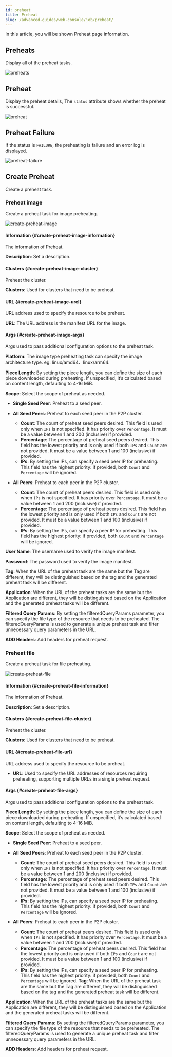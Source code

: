 ```yaml
---
id: preheat
title: Preheat
slug: /advanced-guides/web-console/job/preheat/
---
```


In this article, you will be shown Preheat page information.

## Preheats

Display all of the preheat tasks.

![preheats](../../../resource/advanced-guides/web-console/job/preheat/preheats.png)

## Preheat

Display the preheat details, The `status` attribute shows whether the preheat is successful.

![preheat](../../../resource/advanced-guides/web-console/job/preheat/preheat-success.png)

## Preheat Failure

If the status is `FAILURE`, the preheating is failure and an error log is displayed.

![preheat-failure](../../../resource/advanced-guides/web-console/job/preheat/preheat-failure.png)

## Create Preheat

Create a preheat task.

### Preheat image

Create a preheat task for image preheating.

![create-preheat-image](../../../resource/advanced-guides/web-console/job/preheat/create-preheat-image.png)

#### Information {#create-preheat-image-information}

The information of Preheat.

**Description**: Set a description.

#### Clusters {#create-preheat-image-cluster}

Preheat the cluster.

**Clusters**: Used for clusters that need to be preheat.

#### URL {#create-preheat-image-urel}

URL address used to specify the resource to be preheat.

**URL**: The URL address is the manifest URL for the image.

#### Args {#create-preheat-image-args}

Args used to pass additional configuration options to the preheat task.

**Platform**: The image type preheating task can specify the image architecture type. eg: linux/amd64、linux/arm64.

**Piece Length**: By setting the piece length, you can define the size of each piece downloaded during preheating. If unspecified, it’s calculated based on content length, defaulting to 4-16 MiB.

**Scope**: Select the scope of preheat as needed.

- **Single Seed Peer**: Preheat to a seed peer.

- **All Seed Peers**: Preheat to each seed peer in the P2P cluster.
  - **Count**: The count of preheat seed peers desired.
    This field is used only when `IPs` is not specified. It has priority over `Percentage`.
    It must be a value between 1 and 200 (inclusive) if provided.
  - **Percentage**: The percentage of preheat seed peers desired.
    This field has the lowest priority and is only used if both `IPs` and `Count` are not provided.
    It must be a value between 1 and 100 (inclusive) if provided.
  - **IPs**: By setting the IPs, can specify a seed peer IP for preheating. This field has the highest priority: if provided, both `Count` and `Percentage` will be ignored.

- **All Peers**: Preheat to each peer in the P2P cluster.
  - **Count**: The count of preheat peers desired.
    This field is used only when `IPs` is not specified. It has priority over `Percentage`.
    It must be a value between 1 and 200 (inclusive) if provided.
  - **Percentage**: The percentage of preheat peers desired.
    This field has the lowest priority and is only used if both `IPs` and `Count` are not provided.
    It must be a value between 1 and 100 (inclusive) if provided.
  - **IPs**: By setting the IPs, can specify a peer IP for preheating. This field has the highest priority: if provided, both `Count` and `Percentage` will be ignored.

**User Name**: The username used to verify the image manifest.

**Password**: The password used to verify the image manifest.

**Tag**: When the URL of the preheat task are the same but the Tag are different, they will be distinguished based on the
tag and the generated preheat task will be different.

**Application**: When the URL of the preheat tasks are the same but the Application are different,
they will be distinguished based on the Application and the generated preheat tasks will be different.

**Filtered Query Params**: By setting the filteredQueryParams parameter, you can specify
the file type of the resource that needs to be preheated.
The filteredQueryParams is used to generate a unique preheat task and filter unnecessary query parameters in the URL.

**ADD Headers**: Add headers for preheat request.

### Preheat file

Create a preheat task for file preheating.

![create-preheat-file](../../../resource/advanced-guides/web-console/job/preheat/create-preheat-file.png)

#### Information {#create-preheat-file-information}

The information of Preheat.

**Description**: Set a description.

#### Clusters {#create-preheat-file-cluster}

Preheat the cluster.

**Clusters**: Used for clusters that need to be preheat.

#### URL {#create-preheat-file-url}

URL address used to specify the resource to be preheat.

- **URL**: Used to specify the URL addresses of resources requiring preheating, supporting multiple URLs in a single preheat request.

#### Args {#create-preheat-file-args}

Args used to pass additional configuration options to the preheat task.

**Piece Length**: By setting the piece length, you can define the size of each piece downloaded during preheating. If unspecified, it’s calculated based on content length, defaulting to 4-16 MiB.

**Scope**: Select the scope of preheat as needed.

- **Single Seed Peer**: Preheat to a seed peer.

- **All Seed Peers**: Preheat to each seed peer in the P2P cluster.
  - **Count**: The count of preheat seed peers desired.
    This field is used only when `IPs` is not specified. It has priority over `Percentage`.
    It must be a value between 1 and 200 (inclusive) if provided.
  - **Percentage**: The percentage of preheat seed peers desired.
    This field has the lowest priority and is only used if both `IPs` and `Count` are not provided.
    It must be a value between 1 and 100 (inclusive) if provided.
  - **IPs**: By setting the IPs, can specify a seed peer IP for preheating. This field has the highest priority: if provided, both `Count` and `Percentage` will be ignored.

- **All Peers**: Preheat to each peer in the P2P cluster.
  - **Count**: The count of preheat peers desired.
    This field is used only when `IPs` is not specified. It has priority over `Percentage`.
    It must be a value between 1 and 200 (inclusive) if provided.
  - **Percentage**: The percentage of preheat peers desired.
    This field has the lowest priority and is only used if both `IPs` and `Count` are not provided.
    It must be a value between 1 and 100 (inclusive) if provided.
  - **IPs**: By setting the IPs, can specify a seed peer IP for preheating. This field has the highest priority: if provided, both `Count` and `Percentage` will be ignored.
    **Tag**: When the URL of the preheat task are the same but the Tag are different, they will be distinguished based on the
    tag and the generated preheat task will be different.

**Application**: When the URL of the preheat tasks are the same but the Application are different, they will be distinguished based on the Application and the generated preheat tasks will be different.

**Filtered Query Params**: By setting the filteredQueryParams parameter, you can specify
the file type of the resource that needs to be preheated.
The filteredQueryParams is used to generate a unique preheat task and filter unnecessary query parameters in the URL.

**ADD Headers**: Add headers for preheat request.
